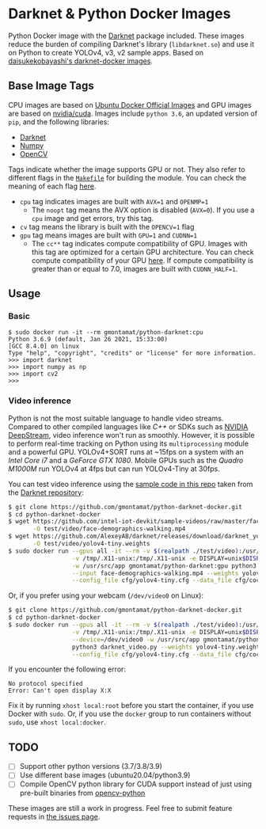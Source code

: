 # Darknet & Python Docker Images

Python Docker image with the [Darknet](https://github.com/AlexeyAB/darknet) package included. These images reduce the
burden of compiling Darknet's library (`libdarknet.so`) and use it on Python to create YOLOv4, v3, v2 sample apps. Based
on [daisukekobayashi's darknet-docker images](https://github.com/daisukekobayashi/darknet-docker).

## Base Image Tags

CPU images are based on [Ubuntu Docker Official Images](https://hub.docker.com/_/ubuntu) and GPU images are based on
[nvidia/cuda](https://hub.docker.com/r/nvidia/cuda/). Images include `python 3.6`, an updated version of `pip`, and the
following libraries:

* [Darknet](https://github.com/AlexeyAB/darknet)
* [Numpy](https://pypi.org/project/numpy/)
* [OpenCV](https://pypi.org/project/opencv-python/)

Tags indicate whether the image supports GPU or not. They also refer to different flags in
the [`Makefile`](https://github.com/AlexeyAB/darknet/blob/master/Makefile) for building the module. You can check the
meaning of each
flag [here](https://github.com/AlexeyAB/darknet#how-to-compile-on-linux-using-make "How to compile on Linux").

* ``cpu`` tag indicates images are built with `AVX=1` and `OPENMP=1`
    - The ``noopt`` tag means the AVX option is disabled (``AVX=0``). If you use a ``cpu`` image and get errors, try
      this tag.
* ``cv`` tag means the library is built with the `OPENCV=1` flag
* ``gpu`` tag means images are built with ``GPU=1`` and ``CUDNN=1``
    - The ``cc**`` tag indicates compute compatibility of GPU. Images with this tag are optimized for a certain GPU
      architecture. You can check compute compatibility of your
      GPU [here](https://developer.nvidia.com/cuda-gpus "CUDA GPUs"). If compute compatibility is greater than or equal
      to 7.0, images are built with ``CUDNN_HALF=1``.

## Usage

### Basic

```
$ sudo docker run -it --rm gmontamat/python-darknet:cpu
Python 3.6.9 (default, Jan 26 2021, 15:33:00)
[GCC 8.4.0] on linux
Type "help", "copyright", "credits" or "license" for more information.
>>> import darknet
>>> import numpy as np
>>> import cv2
>>> 
```

### Video inference

Python is not the most suitable language to handle video streams. Compared to other compiled languages like *C++* or
SDKs such as [NVIDIA DeepStream](https://developer.nvidia.com/deepstream-sdk), video inference won't run as smoothly.
However, it is possible to perform real-time tracking on Python using its `multiprocessing` module and a powerful GPU.
YOLOv4+SORT runs at ~15fps on a system with an *Intel Core i7* and a *GeForce GTX 1080*. Mobile GPUs such as the
*Quadro M1000M* run YOLOv4 at 4fps but can run YOLOv4-Tiny at 30fps.

You can test video inference using the [sample code in this repo](./test/video) taken from
the [Darknet repository](https://github.com/AlexeyAB/darknet):

```bash
$ git clone https://github.com/gmontamat/python-darknet-docker.git
$ cd python-darknet-docker
$ wget https://github.com/intel-iot-devkit/sample-videos/raw/master/face-demographics-walking.mp4 \
       -O test/video/face-demographics-walking.mp4
$ wget https://github.com/AlexeyAB/darknet/releases/download/darknet_yolo_v4_pre/yolov4-tiny.weights \
       -O test/video/yolov4-tiny.weights
$ sudo docker run --gpus all -it --rm -v $(realpath ./test/video):/usr/src/app \
                  -v /tmp/.X11-unix:/tmp/.X11-unix -e DISPLAY=unix$DISPLAY \
                  -w /usr/src/app gmontamat/python-darknet:gpu python3 darknet_video.py \
                  --input face-demographics-walking.mp4 --weights yolov4-tiny.weights \
                  --config_file cfg/yolov4-tiny.cfg --data_file cfg/coco.data
```

Or, if you prefer using your webcam (`/dev/video0` on Linux):

```bash
$ git clone https://github.com/gmontamat/python-darknet-docker.git
$ cd python-darknet-docker
$ sudo docker run --gpus all -it --rm -v $(realpath ./test/video):/usr/src/app \
                  -v /tmp/.X11-unix:/tmp/.X11-unix -e DISPLAY=unix$DISPLAY \
                  --device=/dev/video0 -w /usr/src/app gmontamat/python-darknet:gpu \
                  python3 darknet_video.py --weights yolov4-tiny.weights \
                  --config_file cfg/yolov4-tiny.cfg --data_file cfg/coco.data
```

If you encounter the following error:

```
No protocol specified
Error: Can't open display X:X
```

Fix it by running `xhost local:root` before you start the container, if you use Docker with `sudo`. Or, if you use
the `docker` group to run containers without `sudo`, use `xhost local:docker`.

## TODO

- [ ] Support other python versions (3.7/3.8/3.9)
- [ ] Use different base images (ubuntu20.04/python3.9)
- [ ] Compile OpenCV python library for CUDA support instead of just using pre-built binaries
  from [opencv-python](https://pypi.org/project/opencv-python/)

These images are still a work in progress. Feel free to submit feature requests
in [the issues page](https://github.com/gmontamat/python-darknet-docker/issues).
